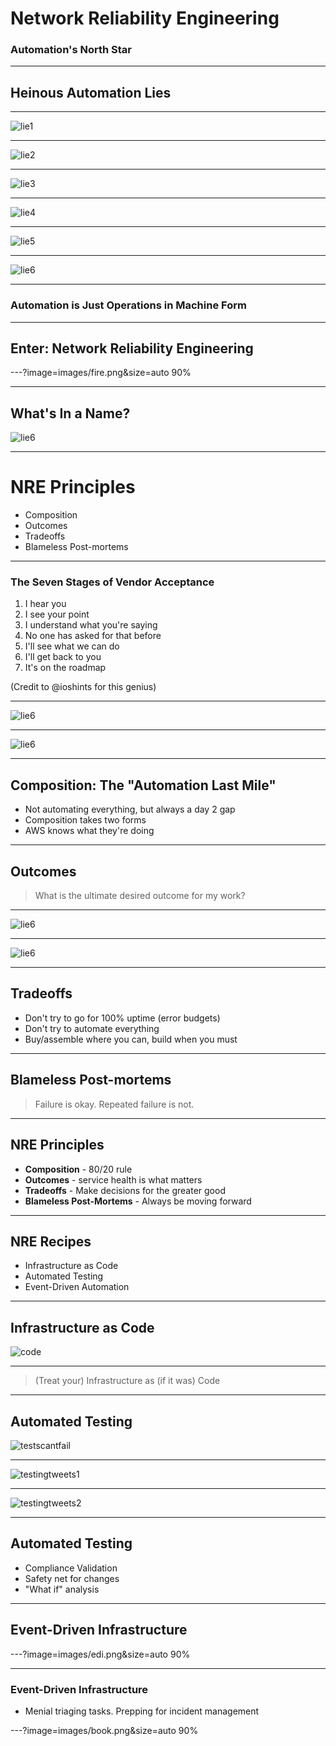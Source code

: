 # Network Reliability Engineering
### Automation's North Star

---

## Heinous Automation Lies

---

![lie1](images/lie1.png)

---

![lie2](images/lie2.png)

---

![lie3](images/lie3.png)

---

![lie4](images/lie4.png)

---

![lie5](images/lie5.png)

---

![lie6](images/lie6.png)

---

### Automation is Just Operations in Machine Form

---

## Enter: Network Reliability Engineering

---?image=images/fire.png&size=auto 90%

---

## What's In a Name?

![lie6](images/devopssre.png)

<!-- You might be wondering - what is NRE all about? Why does networking need its own thing?

Easy answer - it doesn't.

If you read up on SRE you'll find that it isn't actually separate from DevOps either. Where DevOps is a set of principles, an SRE is a **specific role** and set of skills that align with those principles. You might say SRE is simply an implementation of DevOps.

In the same way, NRE is also an implementation of DevOps. An NRE's job role and day-to-day reality is not the same as a "traditional SRE", so it's meaningful to have the role of NRE to aspire to, which implements the same back-end principles that SRE does. NRE is not meant to put up more silo walls - it is an extremely tangible path for traditional Network Engineers to adopt DevOps practices.

SRE is about ops and dev working together to take joint responsibility of the systems they operate.

For NRE, the dynamic is the same, but simply with different roles. An NRE's customer is often the SRE, and/or perhaps developers.

It's all about applying software practices and tools into operations. We've been talking about doing this for a long time - NRE gives this effort a name.

 -->

---

# NRE Principles

- Composition
- Outcomes
- Tradeoffs
- Blameless Post-mortems

---

### The Seven Stages of Vendor Acceptance

1. I hear you
2. I see your point
3. I understand what you're saying
4. No one has asked for that before
5. I'll see what we can do
6. I'll get back to you
7. It's on the roadmap

(Credit to @ioshints for this genius)

---

![lie6](images/wehaveanapi.jpg)

---

![lie6](images/automateablenotautomated.png)

---

## Composition: The "Automation Last Mile"

- Not automating everything, but always a day 2 gap
- Composition takes two forms
- AWS knows what they're doing

<!-- This is where automation plays a deep role in the NRE story. Not automating everything - automating what it takes to fill that 20% gap in service of the mission. -->

<!-- SDN "automates" stitching overlays between hypervisors
Kubernetes "automates" deploying applications
There's still always a gap between systems in Day 2.
Composition.

Composition takes two forms. Sure, NREs need to be able to write some code, or playbooks, or whatever. But that's not enough - learning Python to write some scripts is just a higher abstraction than a lower level programming language like C. You still need to write it yourself, and having ONLY these kind of skills, you're gonna come down with a severe case of "not invented here" syndrome pretty quick. So you also need to have a repertoire of purpose-built tools that follow the unix philosophy of doing one thing and doing it well, and having open interfaces so you can stitch them together.

This is a big reason AWS is so attractive for app developers - not just because cloud is fashionable, or because of cost, but because amazon offers a slew of services at varying abstraction levels, where devs don't have to re-invent the wheel, they can stitch services together to make their "app". Same reason kubernetes has taken off. Write your app in a single-node context, take advantage of k8s constructs for scale, deployment, etc.

Actually building something yourself is a GREAT learning experience -->

---

## Outcomes

> What is the ultimate desired outcome for my work?

---

![lie6](images/aws1.png)

<!-- I've been a network engineer, and even I don't care about this. Can you imagine how little non-networkers care about this info? Yet for most network engineers this is how we still mostly talk about the health of the network. -->

---

![lie6](images/aws2.png)

---

## Tradeoffs

- Don't try to go for 100% uptime (error budgets)
- Don't try to automate everything
- Buy/assemble where you can, build when you must

<!-- IMO this is where the real engineering is. -->

---

## Blameless Post-mortems

> Failure is okay. Repeated failure is not.

<!-- Use an incident as a learning experience. The goal is to be able to modify your systems so that the issue doesn't happen again. -->

---

## NRE Principles

- **Composition** - 80/20 rule
- **Outcomes** - service health is what matters
- **Tradeoffs** - Make decisions for the greater good
- **Blameless Post-Mortems** - Always be moving forward

<!-- Don't try to automate everything and don't strive for 100% uptime. Talk about error budgets. -->

---

## NRE Recipes

- Infrastructure as Code
- Automated Testing
- Event-Driven Automation

---

## Infrastructure as Code

![code](images/code.jpg)

---

> (Treat your) Infrastructure as (if it was) Code

---

## Automated Testing

![testscantfail](images/testscantfail.jpg)

---

![testingtweets1](images/testingtweets1.png)

---

![testingtweets2](images/testingtweets2.png)

---

## Automated Testing

- Compliance Validation
- Safety net for changes
- "What if" analysis

---

## Event-Driven Infrastructure

---?image=images/edi.png&size=auto 90%

---

### Event-Driven Infrastructure

- Menial triaging tasks. Prepping for incident management

<!--

More integration of monitoring systems. Specifically into EDI. And EDI needs more than just network events. So this breaks down silos.

Automation "as a platform". Automation with network knowledge "baked in" so that non networkers can just feed in parameters.

Not just maintaining a bunch of scripts, but developing them to fit into an automation framework like StackStorm. Just build focused Actions, and use the platform to stitch them together.

-->

---?image=images/book.png&size=auto 90%

<!-- 
Some orgs take folks from dev and press them into ops, others take ops and press them into more dev stuff.

SRE Skills:
- Coding
- Understanding systems (linux)
- Architecture (composition)
- Operational awareness - troubleshooting, debugging, risk understanding
- Networking
 -->
